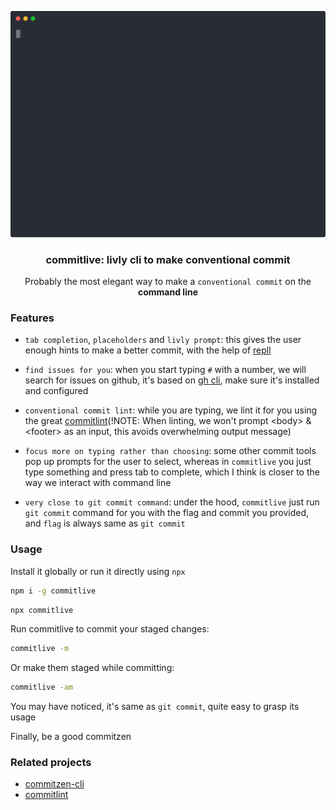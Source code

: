 <p align="center">
  <a href="https://github.com/beetcb/commitlive">
    <img src="assets/demo.svg" alt="demo" width="600">
  </a>
  <h3 align="center">commitlive: livly cli to make conventional commit</h3>
  <p align="center">
    Probably the most elegant way to make a <code>conventional commit</code> on the <strong>command line</strong>
  </p>
</p>

### Features

- `tab completion`, `placeholders` and `livly prompt`: this gives the user enough hints to make a better commit, with the help of [repll](https://github.com/beetcb/repll)

- `find issues for you`: when you start typing `#` with a number, we will search for issues on github, it's based on [gh cli](https://github.com/cli/cli), make sure it's installed and configured

- `conventional commit lint`: while you are typing, we lint it for you using the great [commitlint](https://github.com/conventional-changelog/commitlint)(!NOTE: When linting, we won't prompt \<body\> & \<footer\> as an input, this avoids overwhelming output message)

- `focus more on typing rather than choosing`: some other commit tools pop up prompts for the user to select, whereas in `commitlive` you just type something and press tab to complete, which I think is closer to the way we interact with command line

- `very close to git commit command`: under the hood, `commitlive` just run `git commit` command for you with the flag and commit you provided, and `flag` is always same as `git commit`

### Usage

Install it globally or run it directly using `npx`

```sh
npm i -g commitlive
```

```sh
npx commitlive
```

Run commitlive to commit your staged changes:

```bash
commitlive -m
```

Or make them staged while committing:

```bash
commitlive -am
```

You may have noticed, it's same as `git commit`, quite easy to grasp its usage

Finally, be a good commitzen

### Related projects

- [commitzen-cli](https://github.com/commitizen/cz-cli)
- [commitlint](https://github.com/conventional-changelog/commitlint)
